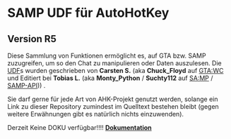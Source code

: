SAMP UDF für AutoHotKey
=======================
Version R5
----------
Diese Sammlung von Funktionen ermöglicht es, auf GTA bzw. SAMP zuzugreifen, um so den Chat zu manipulieren oder Daten auszulesen.
Die [UDF](http://de.wikipedia.org/wiki/User_Defined_Function)s wurden geschrieben von **Carsten S.** (aka **Chuck_Floyd** auf [GTA:WC](http://***.net/) und Editiert bei **Tobias L.** (aka **Monty_Python** / **Suchty112** auf [SA:MP](http://sa-mp.de) / [SAMP-API](http://forum.samp-api.net))) .

Sie darf gerne für jede Art von AHK-Projekt genutzt werden, solange ein Link zu dieser Repository zumindest im Quelltext bestehen bleibt (gegen weitere Erwähnungen gibt es natürlich nichts einzuwenden).

Derzeit Keine DOKU verfügbar!!!!
**[Dokumentation](https://github.com/FrozenBrain/SAMP-UDF-for-AutoHotKey/wiki)**
